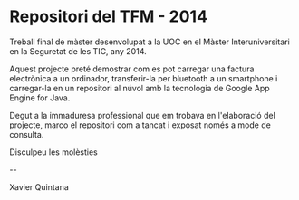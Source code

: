 # Repositori del TFM - 2014
Treball final de màster desenvolupat a la UOC en el Màster Interuniversitari en la Seguretat de les TIC, any 2014.

Aquest projecte preté demostrar com es pot carregar una factura electrònica a un ordinador, transferir-la per bluetooth a un smartphone i carregar-la en un repositori al núvol amb la tecnologia de Google App Engine for Java.

Degut a la immaduresa professional que em trobava en l'elaboració del projecte, marco el repositori com a tancat i exposat només a mode de consulta.

Disculpeu les molèsties



--


Xavier Quintana
